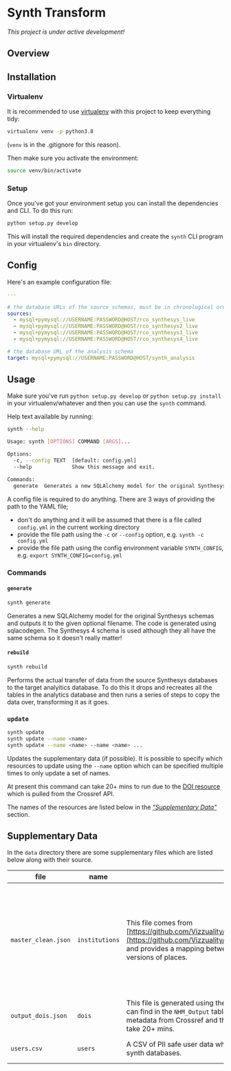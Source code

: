 # Synth Transform

_This project is under active development!_


## Overview


## Installation

### Virtualenv
It is recommended to use [virtualenv]() with this project to keep everything tidy:

```bash
virtualenv venv -p python3.8
```
(`venv` is in the .gitignore for this reason).

Then make sure you activate the environment:

```bash
source venv/bin/activate
```

### Setup
Once you've got your environment setup you can install the dependencies and CLI.
To do this run:

```bash
python setup.py develop
```

This will install the required dependencies and create the `synth` CLI program in your virtualenv's
`bin` directory.


## Config

Here's an example configuration file:

```yaml
---

# the database URLs of the source schemas, must be in chronological order
sources:
  - mysql+pymysql://USERNAME:PASSWORD@HOST/rco_synthesys_live
  - mysql+pymysql://USERNAME:PASSWORD@HOST/rco_synthesys2_live
  - mysql+pymysql://USERNAME:PASSWORD@HOST/rco_synthesys3_live
  - mysql+pymysql://USERNAME:PASSWORD@HOST/rco_synthesys4_live

# the database URL of the analysis schema
target: mysql+pymysql://USERNAME:PASSWORD@HOST/synth_analysis
```

## Usage

Make sure you've run `python setup.py develop` or `python setup.py install` in your
virtualenv/whatever and then you can use the `synth` command.

Help text available by running:

```bash
synth --help

Usage: synth [OPTIONS] COMMAND [ARGS]...

Options:
  -c, --config TEXT  [default: config.yml]
  --help             Show this message and exit.

Commands:
  generate  Generates a new SQLAlchemy model for the original Synthesys...
```

A config file is required to do anything.
There are 3 ways of providing the path to the YAML file;

  - don't do anything and it will be assumed that there is a file called `config.yml` in the
    current working directory
  - provide the file path using the `-c` or `--config` option, e.g. `synth -c config.yml`
  - provide the file path using the config environment variable `SYNTH_CONFIG`, e.g.
    `export SYNTH_CONFIG=config.yml`

### Commands
#### `generate`
```bash
synth generate
```

Generates a new SQLAlchemy model for the original Synthesys schemas and outputs it to the given
optional filename.
The code is generated using sqlacodegen.
The Synthesys 4 schema is used although they all have the same schema so it doesn't really matter!

#### `rebuild`
```bash
synth rebuild
```

Performs the actual transfer of data from the source Synthesys databases to the target analyitics
database.
To do this it drops and recreates all the tables in the analytics database and then runs a series of
steps to copy the data over, transforming it as it goes.


### `update`
```bash
synth update
synth update --name <name>
synth update --name <name> --name <name> ...
```

Updates the supplementary data (if possible).
It is possible to specify which resources to update using the `--name` option which can be specified multiple times to only update a set of names.

At present this command can take 20+ mins to run due to the [DOI resource](https://github.com/NaturalHistoryMuseum/synth_transform/blob/main/synth/data/output_dois.json) which is pulled from the Crossref API.

The names of the resources are listed below in the [_"Supplementary Data"_](#supplementary-data) section.


## Supplementary Data
In the `data` directory there are some supplementary files which are listed below along with their
source.

| file | name | source | updatable? |
| ---- | ---- | ------ | ---------- |
| `master_clean.json` | `institutions` | This file comes from [https://github.com/Vizzuality/Synthesys3/blob/master/Data/master_clean.json](https://github.com/Vizzuality/Synthesys3/blob/master/Data/master_clean.json) and provides a mapping between some dirty Synthesys place data and clean versions of places. | Yes, though only by pulling the latest version from GitHub which is unlikely to be updated at this point |
| `output_dois.json` | `dois` | This file is generated using the Crossref API. We iterate over all of the DOIs we can find in the `NHM_Output` tables in the source synth databases, retrieve the DOI metadata from Crossref and then store it in this cache file. Updating this file can take 20+ mins. | Yes |
| `users.csv` | `users` | A CSV of PII safe user data which we can use to match users across the source synth databases. | No, only manually updatable |

